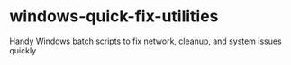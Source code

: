 # windows-quick-fix-utilities
Handy Windows batch scripts to fix network, cleanup, and system issues quickly
